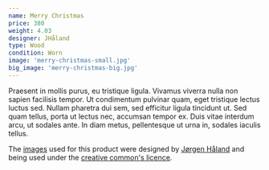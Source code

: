 ```yaml
---
name: Merry Christmas
price: 380
weight: 4.03
designer: JHåland
type: Wood
condition: Worn
image: 'merry-christmas-small.jpg'
big_image: 'merry-christmas-big.jpg'
---
```


Praesent in mollis purus, eu tristique ligula. Vivamus viverra nulla non sapien facilisis tempor. Ut condimentum pulvinar quam, eget tristique lectus luctus sed. Nullam pharetra dui sem, sed efficitur ligula tincidunt ut. Sed quam tellus, porta ut lectus nec, accumsan tempor ex. Duis vitae interdum arcu, ut sodales ante. In diam metus, pellentesque ut urna in, sodales iaculis tellus.

The [images][flickr] used for this product were designed by [Jørgen Håland][designer] and being used under the [creative common's licence][licence].

[flickr]: http://www.flickr.com/photos/50290212@N05/15491614883
[designer]: http://jhaland.com
[licence]: http://creativecommons.org/licenses/by/2.0